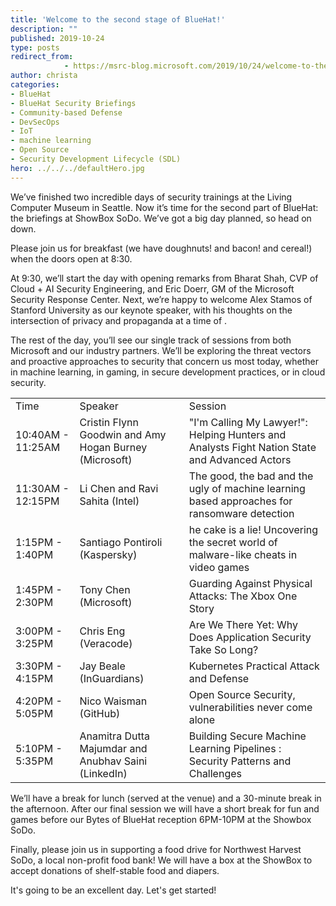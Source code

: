 ```yaml
---
title: 'Welcome to the second stage of BlueHat!'
description: ""
published: 2019-10-24
type: posts
redirect_from:
            - https://msrc-blog.microsoft.com/2019/10/24/welcome-to-the-second-stage-of-bluehat/
author: christa
categories:
- BlueHat
- BlueHat Security Briefings
- Community-based Defense
- DevSecOps
- IoT
- machine learning
- Open Source
- Security Development Lifecycle (SDL)
hero: ../../../defaultHero.jpg
---
```

<!-- wp:paragraph -->

<!-- /wp:paragraph -->

<!-- wp:paragraph -->

We’ve finished two incredible days of security trainings at the Living Computer Museum in Seattle. Now it’s time for the second part of BlueHat: the briefings at ShowBox SoDo. We’ve got a big day planned, so head on down.

<!-- /wp:paragraph -->

<!-- wp:paragraph -->

Please join us for breakfast (we have doughnuts! and bacon! and cereal!) when the doors open at 8:30.

<!-- /wp:paragraph -->

<!-- wp:paragraph -->

At 9:30, we’ll start the day with opening remarks from Bharat Shah, CVP of Cloud + AI Security Engineering, and Eric Doerr, GM of the Microsoft Security Response Center. Next, we’re happy to welcome Alex Stamos of Stanford University as our keynote speaker, with his thoughts on the intersection of privacy and propaganda at a time of .

<!-- /wp:paragraph -->

<!-- wp:paragraph -->

The rest of the day, you’ll see our single track of sessions from both Microsoft and our industry partners. We’ll be exploring the threat vectors and proactive approaches to security that concern us most today, whether in machine learning, in gaming, in secure development practices, or in cloud security.

<!-- /wp:paragraph -->

<!-- wp:table -->

|                   |                                                        |                                                                                               |
| ----------------- | ------------------------------------------------------ | --------------------------------------------------------------------------------------------- |
| Time              | Speaker                                                | Session                                                                                       |
| 10:40AM - 11:25AM | Cristin Flynn Goodwin and Amy Hogan Burney (Microsoft) | "I'm Calling My Lawyer!": Helping Hunters and Analysts Fight Nation State and Advanced Actors |
| 11:30AM - 12:15PM | Li Chen and Ravi Sahita (Intel)                        | The good, the bad and the ugly of machine learning based approaches for ransomware detection  |
| 1:15PM - 1:40PM   | Santiago Pontiroli (Kaspersky)                         | he cake is a lie! Uncovering the secret world of malware-like cheats in video games           |
| 1:45PM - 2:30PM   | Tony Chen (Microsoft)                                  | Guarding Against Physical Attacks: The Xbox One Story                                         |
| 3:00PM - 3:25PM   | Chris Eng (Veracode)                                   | Are We There Yet: Why Does Application Security Take So Long?                                 |
| 3:30PM - 4:15PM   | Jay Beale (InGuardians)                                | Kubernetes Practical Attack and Defense                                                       |
| 4:20PM - 5:05PM   | Nico Waisman (GitHub)                                  | Open Source Security, vulnerabilities never come alone                                        |
| 5:10PM - 5:35PM   | Anamitra Dutta Majumdar and Anubhav Saini (LinkedIn)   | Building Secure Machine Learning Pipelines : Security Patterns and Challenges                 |

<!-- /wp:table -->

<!-- wp:paragraph -->

We’ll have a break for lunch (served at the venue) and a 30-minute break in the afternoon. After our final session we will have a short break for fun and games before our Bytes of BlueHat reception 6PM-10PM at the Showbox SoDo.

<!-- /wp:paragraph -->

<!-- wp:paragraph -->

Finally, please join us in supporting a food drive for Northwest Harvest SoDo, a local non-profit food bank! We will have a box at the ShowBox to accept donations of shelf-stable food and diapers.

<!-- /wp:paragraph -->

<!-- wp:paragraph -->

It's going to be an excellent day. Let's get started!

<!-- /wp:paragraph -->

